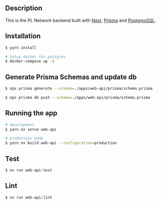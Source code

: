 ## Description

This is the PL Network backend built with [Nest](https://github.com/nestjs/nest), [Prisma](https://www.prisma.io/) and [PostgresSQL](https://www.postgresql.org/).

## Installation

```bash
$ yarn install

# Setup docker for postgres
$ docker-compose up -d
```

## Generate Prisma Schemas and update db

```bash
$ npx prisma generate --schema=./apps/web-api/prisma/schema.prisma

$ npx prisma db push --schema=./apps/web-api/prisma/schema.prisma
```

## Running the app

```bash
# development
$ yarn nx serve web-api

# production mode
$ yarn nx build web-api --configuration=production
```

## Test

```bash
$ nx run web-api:test
```

## Lint

```bash
$ nx run web-api:lint
```
